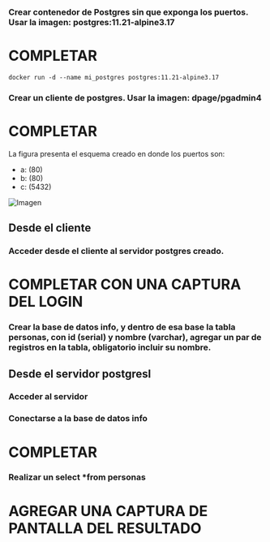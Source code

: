 ### Crear contenedor de Postgres sin que exponga los puertos. Usar la imagen: postgres:11.21-alpine3.17
# COMPLETAR

```
docker run -d --name mi_postgres postgres:11.21-alpine3.17
```

### Crear un cliente de postgres. Usar la imagen: dpage/pgadmin4

# COMPLETAR

La figura presenta el esquema creado en donde los puertos son:
- a: (80)
- b: (80)
- c: (5432)

![Imagen](imagenes/esquema-ejercicio3.PNG)

## Desde el cliente
### Acceder desde el cliente al servidor postgres creado.
# COMPLETAR CON UNA CAPTURA DEL LOGIN
### Crear la base de datos info, y dentro de esa base la tabla personas, con id (serial) y nombre (varchar), agregar un par de registros en la tabla, obligatorio incluir su nombre.

## Desde el servidor postgresl
### Acceder al servidor
### Conectarse a la base de datos info
# COMPLETAR
### Realizar un select *from personas
# AGREGAR UNA CAPTURA DE PANTALLA DEL RESULTADO
